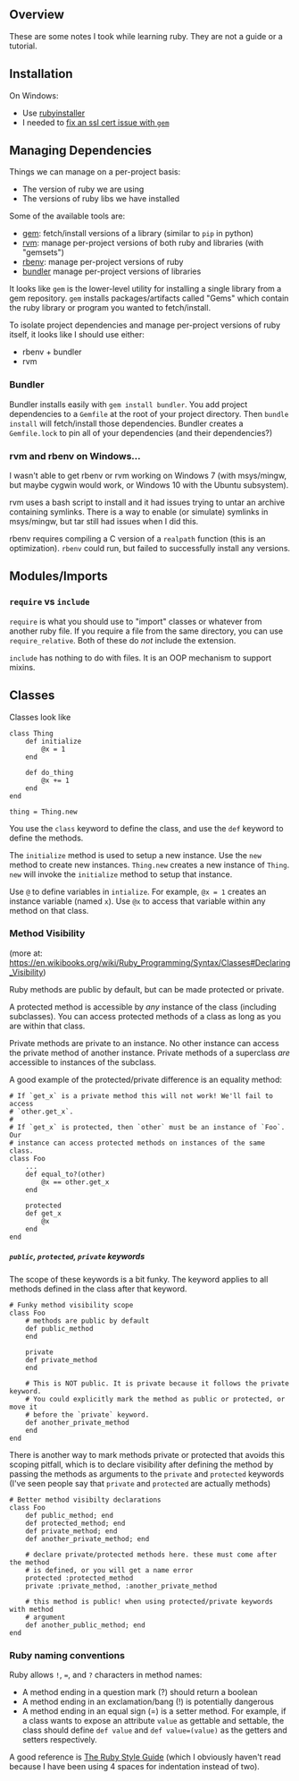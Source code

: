Overview
--------

These are some notes I took while learning ruby. They are not a guide or a
tutorial.

Installation
------------

On Windows:

- Use [rubyinstaller](http://rubyinstaller.org/)
- I needed to [fix an ssl cert issue with `gem`](http://guides.rubygems.org/ssl-certificate-update/)


Managing Dependencies
---------------------

Things we can manage on a per-project basis:

- The version of ruby we are using
- The versions of ruby libs we have installed

Some of the available tools are:

- [gem](https://rubygems.org/): fetch/install versions of a library (similar to `pip` in python)
- [rvm](https://rvm.io/): manage per-project versions of both ruby and libraries (with "gemsets")
- [rbenv](https://github.com/rbenv/rbenv): manage per-project versions of ruby
- [bundler](http://bundler.io/) manage per-project versions of libraries

It looks like `gem` is the lower-level utility for installing a single library
from a gem repository. `gem` installs packages/artifacts called "Gems" which
contain the ruby library or program you wanted to fetch/install.

To isolate project dependencies and manage per-project versions of ruby itself,
it looks like I should use either:

- rbenv + bundler
- rvm

### Bundler

Bundler installs easily with `gem install bundler`. You add project
dependencies to a `Gemfile` at the root of your project directory. Then
`bundle install` will fetch/install those dependencies. Bundler creates a
`Gemfile.lock` to pin all of your dependencies (and their dependencies?)

### rvm and rbenv on Windows...

I wasn't able to get rbenv or rvm working on Windows 7 (with msys/mingw, but
maybe cygwin would work, or Windows 10 with the Ubuntu subsystem).

rvm uses a bash script to install and it had issues trying to untar an archive
containing symlinks. There is a way to enable (or simulate) symlinks in
msys/mingw, but tar still had issues when I did this.

rbenv requires compiling a C version of a `realpath` function (this is an
optimization). `rbenv` could run, but failed to successfully install any
versions.

Modules/Imports
---------------

### `require` vs `include`

`require` is what you should use to "import" classes or whatever from another
ruby file. If you require a file from the same directory, you can use
`require_relative`. Both of these do _not_ include the extension.

`include` has nothing to do with files. It is an OOP mechanism to support
mixins.

Classes
-------

Classes look like

```
class Thing
    def initialize
        @x = 1
    end

    def do_thing
        @x += 1
    end
end

thing = Thing.new
```

You use the `class` keyword to define the class, and use the `def` keyword to
define the methods.

The `initialize` method is used to setup a new instance. Use the `new` method
to create new instances. `Thing.new` creates a new instance of `Thing`. `new`
will invoke the `initialize` method to setup that instance.

Use `@` to define variables in `intialize`. For example, `@x = 1` creates an
instance variable (named `x`). Use `@x` to access that variable within any
method on that class.

### Method Visibility

(more at: https://en.wikibooks.org/wiki/Ruby_Programming/Syntax/Classes#Declaring_Visibility)

Ruby methods are public by default, but can be made protected or private.

A protected method is accessible by _any_ instance of the class (including
subclasses). You can access protected methods of a class as long as you are
within that class.

Private methods are private to an instance. No other instance can access the
private method of another instance. Private methods of a superclass _are_
accessible to instances of the subclass.

A good example of the protected/private difference is an equality method:

```
# If `get_x` is a private method this will not work! We'll fail to access
# `other.get_x`.
#
# If `get_x` is protected, then `other` must be an instance of `Foo`. Our
# instance can access protected methods on instances of the same class.
class Foo
    ...
    def equal_to?(other)
        @x == other.get_x
    end

    protected
    def get_x
        @x
    end
end
```

##### `public`, `protected`, `private` keywords

The scope of these keywords is a bit funky. The keyword applies to all methods
defined in the class after that keyword.

```
# Funky method visibility scope
class Foo
    # methods are public by default
    def public_method
    end

    private
    def private_method
    end

    # This is NOT public. It is private because it follows the private keyword.
    # You could explicitly mark the method as public or protected, or move it
    # before the `private` keyword.
    def another_private_method
    end
end
```

There is another way to mark methods private or protected that avoids this
scoping pitfall, which is to declare visibility after defining the method by
passing the methods as arguments to the `private` and `protected` keywords
(I've seen people say that `private` and `protected` are actually methods)

```
# Better method visibilty declarations
class Foo
    def public_method; end
    def protected_method; end
    def private_method; end
    def another_private_method; end

    # declare private/protected methods here. these must come after the method
    # is defined, or you will get a name error
    protected :protected_method
    private :private_method, :another_private_method

    # this method is public! when using protected/private keywords with method
    # argument
    def another_public_method; end
end
```

### Ruby naming conventions

Ruby allows `!`, `=`, and `?` characters in method names:

- A method ending in a question mark (?) should return a boolean
- A method ending in an exclamation/bang (!) is potentially dangerous
- A method ending in an equal sign (=) is a setter method. For example, if
a class wants to expose an attribute `value` as gettable and settable,
the class should define `def value` and `def value=(value)` as the getters and
setters respectively.

A good reference is
[The Ruby Style Guide](https://github.com/bbatsov/ruby-style-guide) (which I
obviously haven't read because I have been using 4 spaces for indentation
instead of two).
